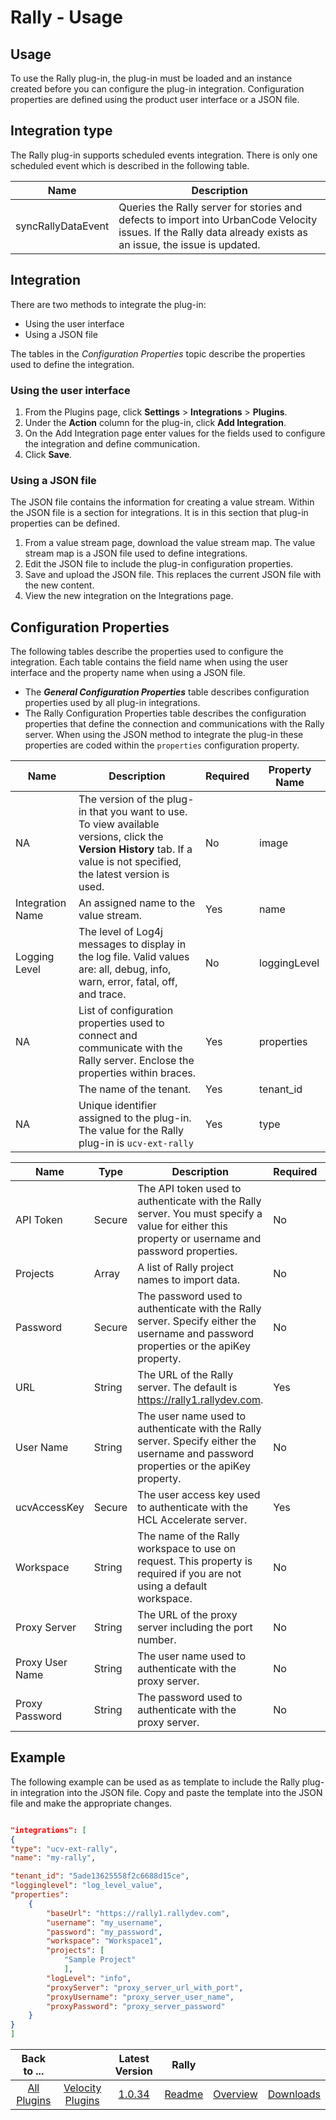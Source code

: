 # Rally - Usage

## Usage

To use the Rally plug-in, the plug-in must be loaded and an instance created before you can configure
the plug-in integration. Configuration properties are defined using the product user interface or a JSON file.

## Integration type

The Rally plug-in supports scheduled events integration. There is only one scheduled
event which is described in the following table.

| Name | Description |
| --- | --- |
| syncRallyDataEvent | Queries the Rally server for stories and defects to import into UrbanCode Velocity issues. If the Rally data already exists as an issue, the issue is updated. |

## Integration

There are two methods to integrate the plug-in:

* Using the user interface
* Using a JSON file

The tables in the *Configuration Properties* topic describe the properties used to define the integration.

### Using the user interface

1. From the Plugins page, click **Settings** > **Integrations** > **Plugins**.
2. Under the **Action** column for the plug-in, click **Add Integration**.
3. On the Add Integration page enter values for the fields used to configure the integration and define communication.
4. Click **Save**.

### Using a JSON file

The JSON file contains the information for creating a value stream. Within the JSON
file is a section for integrations. It is in this section that plug-in properties can be defined.

1. From a value stream page, download the value stream map. The value stream map is a JSON file used to define integrations.
2. Edit the JSON file to include the plug-in configuration properties.
3. Save and upload the JSON file. This replaces the current JSON file with the new content.
4. View the new integration on the Integrations page.

## Configuration Properties

The following tables describe the properties used to configure the integration. Each table contains the field name when using the user interface and the property name when using a JSON file.

* The ***General Configuration Properties*** table describes configuration properties used by all plug-in integrations.
* The Rally Configuration Properties table describes the configuration properties that define the connection and communications with the Rally server. When using the JSON method to integrate the plug-in these properties are coded within the `properties` configuration property.

| Name | Description | Required | Property Name |
| --- | --- | --- | --- |
| NA | The version of the plug-in that you want to use. To view available versions, click the **Version History** tab. If a value is not specified, the latest version is used. | No | image |
| Integration Name | An assigned name to the value stream. | Yes | name |
| Logging Level | The level of Log4j messages to display in the log file. Valid values are: all, debug, info, warn, error, fatal, off, and trace. | No | loggingLevel |
| NA | List of configuration properties used to connect and communicate with the Rally server. Enclose the  properties within braces. | Yes | properties |
|  | The name of the tenant. | Yes | tenant_id |
| NA | Unique identifier assigned to the plug-in. The value for the Rally plug-in is `ucv-ext-rally` | Yes | type |

| Name | Type | Description | Required | Project Name |
| --- | --- | --- | --- | --- |
| API Token | Secure | The API token used to authenticate with the Rally server. You must specify a value for either this property or username and password properties. | No | apiKey |
| Projects | Array | A list of Rally project names to import data. | No | projects |
| Password | Secure | The password used to authenticate with the Rally server. Specify either the username and password properties or the apiKey property. | No | password |
| URL | String | The URL of the Rally server. The default is https://rally1.rallydev.com. | Yes | baseUrl |
| User Name | String | The user name used to authenticate with the Rally server. Specify either the username and password properties or the apiKey property. | No | username |
| ucvAccessKey | Secure | The user access key used to authenticate with the HCL Accelerate server. | Yes | ucvAccessKey |
| Workspace | String | The name of the Rally workspace to use on request. This property is required if you are not using a default workspace. | No | workspace |
| Proxy Server | String | The URL of the proxy server including the port number. | No | proxyServer |
| Proxy User Name | String | The user name used to authenticate with the proxy server. | No | proxyUsername |
| Proxy Password | String | The password used to authenticate with the proxy server. | No | proxyPassword |

## Example

The following example can be used as as template to include the Rally plug-in integration into the JSON file. Copy and paste the template into the JSON file and make the appropriate
changes.

```json

"integrations": [
{
"type": "ucv-ext-rally",
"name": "my-rally",

"tenant_id": "5ade13625558f2c6688d15ce",
"logginglevel": "log_level_value",
"properties": 
    {
        "baseUrl": "https://rally1.rallydev.com",
        "username": "my_username",
        "password": "my_password",
        "workspace": "Workspace1",
        "projects": [
            "Sample Project"
            ],
        "logLevel": "info",
        "proxyServer": "proxy_server_url_with_port",
        "proxyUsername": "proxy_server_user_name",
        "proxyPassword": "proxy_server_password"
    }
}
]
```

|Back to ...||Latest Version|Rally |||
| :---: | :---: | :---: | :---: | :---: | :---: |
|[All Plugins](../../index.md)|[Velocity Plugins](../README.md)|[1.0.34](https://raw.githubusercontent.com/UrbanCode/IBM-UCV-PLUGINS/main/files/ucv-ext-rally/ucv-ext-rally-1.0.34.tar.zip)|[Readme](README.md)|[Overview](overview.md)|[Downloads](downloads.md)|
